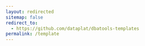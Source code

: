 ```yaml
---
layout: redirected
sitemap: false
redirect_to:
  - https://github.com/dataplat/dbatools-templates
permalink: /template
---
```

